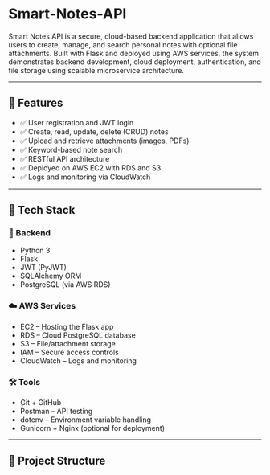 # Smart-Notes-API

Smart Notes API is a secure, cloud-based backend application that allows users to create, manage, and search personal notes with optional file attachments. Built with Flask and deployed using AWS services, the system demonstrates backend development, cloud deployment, authentication, and file storage using scalable microservice architecture.

---

## 🚀 Features

- ✅ User registration and JWT login
- ✅ Create, read, update, delete (CRUD) notes
- ✅ Upload and retrieve attachments (images, PDFs)
- ✅ Keyword-based note search
- ✅ RESTful API architecture
- ✅ Deployed on AWS EC2 with RDS and S3
- ✅ Logs and monitoring via CloudWatch

---

## 🧰 Tech Stack

### 🔧 Backend
- Python 3
- Flask
- JWT (PyJWT)
- SQLAlchemy ORM
- PostgreSQL (via AWS RDS)

### ☁️ AWS Services
- EC2 – Hosting the Flask app
- RDS – Cloud PostgreSQL database
- S3 – File/attachment storage
- IAM – Secure access controls
- CloudWatch – Logs and monitoring

### 🛠️ Tools
- Git + GitHub
- Postman – API testing
- dotenv – Environment variable handling
- Gunicorn + Nginx (optional for deployment)

---

## 📂 Project Structure

